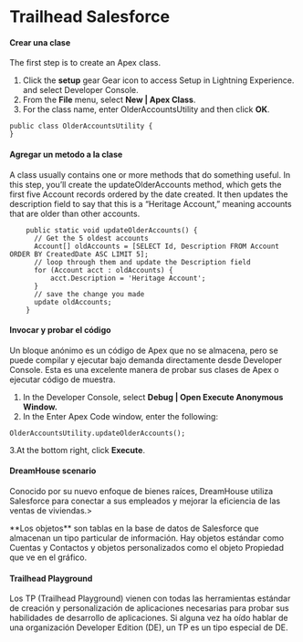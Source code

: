 # Trailhead Salesforce

#### Crear una clase

The first step is to create an Apex class.


1. Click the **setup** gear Gear icon to access Setup in Lightning Experience. and select Developer Console.
2. From the **File** menu, select **New | Apex Class**.
3. For the class name, enter OlderAccountsUtility and then click **OK**.

```
public class OlderAccountsUtility {
}
```

#### Agregar un metodo a la clase

<p>A class usually contains one or more methods that do something useful. In this step, you’ll create the updateOlderAccounts method, which gets the first five Account records ordered by the date created. It then updates the description field to say that this is a “Heritage Account,” meaning accounts that are older than other accounts.</p>

```
    public static void updateOlderAccounts() {
      // Get the 5 oldest accounts
      Account[] oldAccounts = [SELECT Id, Description FROM Account ORDER BY CreatedDate ASC LIMIT 5];
      // loop through them and update the Description field
      for (Account acct : oldAccounts) {
          acct.Description = 'Heritage Account';
      }
      // save the change you made
      update oldAccounts;
    }
```

#### Invocar y probar el código

Un bloque anónimo es un código de Apex que no se almacena, pero se puede compilar y ejecutar bajo demanda directamente desde Developer Console. Esta es una excelente manera de probar sus clases de Apex o ejecutar código de muestra.

1. In the Developer Console, select **Debug | Open Execute Anonymous Window.**
2. In the Enter Apex Code window, enter the following:
```
OlderAccountsUtility.updateOlderAccounts();
```

3.At the bottom right, click **Execute**.

#### DreamHouse scenario

<p>Conocido por su nuevo enfoque de bienes raíces, DreamHouse utiliza Salesforce para conectar a sus empleados y mejorar la eficiencia de las ventas de viviendas.</p<>>

<p>**Los objetos** son tablas en la base de datos de Salesforce que almacenan un tipo particular de información. Hay objetos estándar como Cuentas y Contactos y objetos personalizados como el objeto Propiedad que ve en el gráfico.</p>

#### Trailhead Playground

<p>Los TP (Trailhead Playground) vienen con todas las herramientas estándar de creación y personalización de aplicaciones necesarias para probar sus habilidades de desarrollo de aplicaciones. Si alguna vez ha oído hablar de una organización Developer Edition (DE), un TP es un tipo especial de DE.</p>
